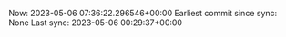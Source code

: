 Now: 2023-05-06 07:36:22.296546+00:00 Earliest commit since sync: None Last sync: 2023-05-06 00:29:37+00:00
